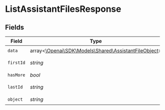 # ListAssistantFilesResponse


## Fields

| Field                                                                                              | Type                                                                                               | Required                                                                                           | Description                                                                                        | Example                                                                                            |
| -------------------------------------------------------------------------------------------------- | -------------------------------------------------------------------------------------------------- | -------------------------------------------------------------------------------------------------- | -------------------------------------------------------------------------------------------------- | -------------------------------------------------------------------------------------------------- |
| `data`                                                                                             | array<[\Openai\SDK\Models\Shared\AssistantFileObject](../../Models/Shared/AssistantFileObject.md)> | :heavy_check_mark:                                                                                 | N/A                                                                                                |                                                                                                    |
| `firstId`                                                                                          | *string*                                                                                           | :heavy_check_mark:                                                                                 | N/A                                                                                                | file-hLBK7PXBv5Lr2NQT7KLY0ag1                                                                      |
| `hasMore`                                                                                          | *bool*                                                                                             | :heavy_check_mark:                                                                                 | N/A                                                                                                | false                                                                                              |
| `lastId`                                                                                           | *string*                                                                                           | :heavy_check_mark:                                                                                 | N/A                                                                                                | file-QLoItBbqwyAJEzlTy4y9kOMM                                                                      |
| `object`                                                                                           | *string*                                                                                           | :heavy_check_mark:                                                                                 | N/A                                                                                                | list                                                                                               |